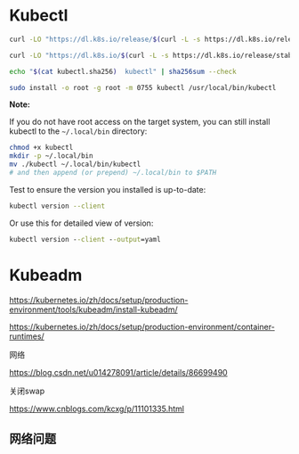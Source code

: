 # Kubectl

```bash
curl -LO "https://dl.k8s.io/release/$(curl -L -s https://dl.k8s.io/release/stable.txt)/bin/linux/amd64/kubectl"

curl -LO "https://dl.k8s.io/$(curl -L -s https://dl.k8s.io/release/stable.txt)/bin/linux/amd64/kubectl.sha256"

echo "$(cat kubectl.sha256)  kubectl" | sha256sum --check

sudo install -o root -g root -m 0755 kubectl /usr/local/bin/kubectl
```

**Note:**

If you do not have root access on the target system, you can still install kubectl to the `~/.local/bin` directory:

```bash
chmod +x kubectl
mkdir -p ~/.local/bin
mv ./kubectl ~/.local/bin/kubectl
# and then append (or prepend) ~/.local/bin to $PATH
```

Test to ensure the version you installed is up-to-date:

```bash
kubectl version --client
```

Or use this for detailed view of version:

```cmd
kubectl version --client --output=yaml   
```

# Kubeadm

https://kubernetes.io/zh/docs/setup/production-environment/tools/kubeadm/install-kubeadm/

https://kubernetes.io/zh/docs/setup/production-environment/container-runtimes/

网络

https://blog.csdn.net/u014278091/article/details/86699490

关闭swap

https://www.cnblogs.com/kcxg/p/11101335.html

## 网络问题

